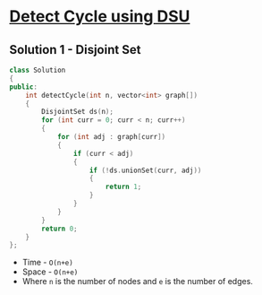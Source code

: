 # [Detect Cycle using DSU](https://practice.geeksforgeeks.org/problems/detect-cycle-using-dsu/1)

## Solution 1 - Disjoint Set

```c++
class Solution
{
public:
    int detectCycle(int n, vector<int> graph[])
    {
        DisjointSet ds(n);
        for (int curr = 0; curr < n; curr++)
        {
            for (int adj : graph[curr])
            {
                if (curr < adj)
                {
                    if (!ds.unionSet(curr, adj))
                    {
                        return 1;
                    }
                }
            }
        }
        return 0;
    }
};
```

- Time - `O(n+e)`
- Space - `O(n+e)`
- Where `n` is the number of nodes and `e` is the number of edges.